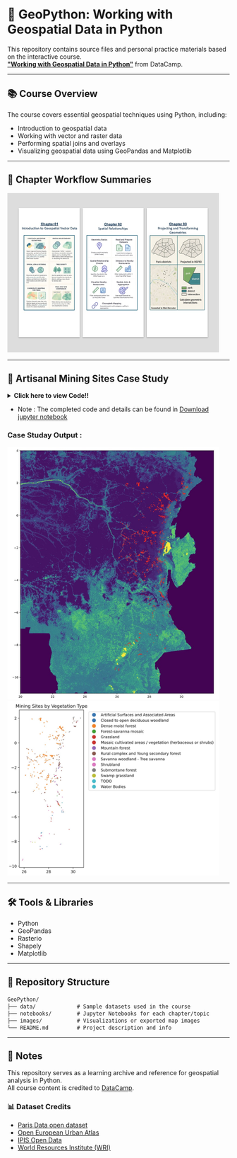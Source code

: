 # 🐍 GeoPython: Working with Geospatial Data in Python

This repository contains source files and personal practice materials based on the interactive course.   
**["Working with Geospatial Data in Python"](https://app.datacamp.com/learn/courses/working-with-geospatial-data-in-python)** from DataCamp.  

---

## 📚 Course Overview
The course covers essential geospatial techniques using Python, including:

- Introduction to geospatial data
- Working with vector and raster data
- Performing spatial joins and overlays
- Visualizing geospatial data using GeoPandas and Matplotlib

---

## 📖 Chapter Workflow Summaries

<img src="/images/Workflow.jpg" alt="Workflow" width="480">  

---


## 📖 Artisanal Mining Sites Case Study 



<details>
<summary><strong>Click here to view Code!!</strong></summary>

```python

## Import and explore the data

# Import GeoPandas and Matplotlib
import geopandas
import matplotlib.pyplot as plt

# Read the mining site data
mining_sites = geopandas.read_file("ipis_cod_mines.geojson")
national_parks = geopandas.read_file('cod_conservation.shp')

# Print the first rows and the CRS information
print(mining_sites.head(5))
print(mining_sites.crs)

print(national_parks.head(5))
print(national_parks.crs)
# Make a quick visualisation
mining_sites.plot()
national_parks.plot()
plt.show()


## Convert to common CRS and save to a file

# Plot the natural parks and mining site data
ax = national_parks.plot()
mining_sites.plot(ax=ax, color='red')
plt.show()

# Convert both datasets to UTM projection
mining_sites_utm = mining_sites.to_crs(epsg=32735)
national_parks_utm = national_parks.to_crs(epsg=32735)
# Plot the converted data again
ax = national_parks_utm.plot()
mining_sites_utm.plot(ax=ax, color='red')
plt.show()

# Write converted data to a file
mining_sites_utm.to_file("ipis_cod_mines_utm.gpkg", driver='GPKG')
national_parks_utm.to_file("cod_conservation_utm.shp", driver='ESRI Shapefile')


## Styling a multi-layered plot

# Plot of the parks and mining sites
ax = national_parks.plot(color='green')
mining_sites.plot(ax=ax, markersize=5, column = 'mineral', legend=True)
ax.set_axis_off()
plt.show()


## Buffer around a point

#set the  city of Goma as shape point
goma = Point(746989.5594829298,9816380.942287602)

# goma is a Point
print(type(goma))

# Create a buffer of 50km around Goma
goma_buffer = goma.buffer(50000)

# The buffer is a polygon
print(type(goma_buffer))


## Check how many sites are located within the buffer

mask = mining_sites.within(goma_buffer)
print(mask.sum())

# Calculate the area of national park within the buffer
intersections = national_parks.intersection(goma_buffer)
print(intersections.area.sum() / (1000**2))


## Mining sites within national parks

# Extract the single polygon for the Kahuzi-Biega National park
kahuzi = national_parks[national_parks['Name'] == "Kahuzi-Biega National park"].geometry.squeeze()

# Take a subset of the mining sites located within Kahuzi
sites_kahuzi = mining_sites[mining_sites.geometry.within(kahuzi)]
print(sites_kahuzi)

# Determine in which national park a mining site is located
sites_within_park = geopandas.sjoin(mining_sites, national_parks, op='within', how='inner')
print(sites_within_park.head())

# The number of mining sites in each national park
print(sites_within_park['Name'].count())


## Finding the name of the closest National Park

# Get the geometry of the first row
single_mine = mining_sites.geometry.loc[0]
# print(national_parks)

# Calculate the distance from each national park to this mine
dist = national_parks.geometry.distance(single_mine)

# The index of the minimal distance
idx = dist.idxmin()

# Access the name of the corresponding national park
closest_park = national_parks.loc[idx, 'Name']
print(closest_park)


## Applying a custom operation to each geometry

# Define a function that returns the closest national park

def closest_national_park(geom, national_parks):
    dist = national_parks.geometry.distance(geom)  # Cal from the mining site to all national parks
    idx = dist.idxmin()  # Find the index of the closest national park
    closest_park = national_parks.loc[idx, 'Name']
    return closest_park

# Call the function on single_mine
print(closest_national_park(single_mine, national_parks))

# Apply the function to all mining sites
mining_sites['closest_park'] = mining_sites.geometry.apply(closest_national_park,national_parks=national_parks)
print(mining_sites.head())

## Import and plot raster data

# Import the rasterio package
import rasterio

# Open the raster dataset
src = rasterio.open("central_africa_vegetation_map_foraf.tif")

# Import the plotting functionality of rasterio
import rasterio.plot

# Plot the raster layer with the mining sites
ax = rasterio.plot.show(src, cmap='terrain')
mining_sites.plot(ax=ax , color='red',markersize=1)
plt.show()


## Extract information from raster layer

# Import the rasterstats package
import rasterstats

# Extract the nearest value in the raster for all mining sites

vegetation_raster = "central_africa_vegetation_map_foraf.tif"
mining_sites['vegetation'] = rasterstats.point_query(mining_sites.geometry, vegetation_raster, interpolate='nearest')
print(mining_sites.head())

# Replace numeric vegation types codes with description
mining_sites['vegetation'] = mining_sites['vegetation'].replace(vegetation_types)

# Make a plot indicating the vegetation type
ax = mining_sites.plot(column='vegetation', legend=True,  markersize=1)
plt.show()

```
</details>  

- Note : The completed code and details can be found in [Download jupyter notebook](https://github.com/ChanikaJan/GeoPython/blob/d6827ce28f172dc7e651ee3b10be853ba6a542b7/notebooks)

### Case Studay Output :  

<img src="/images/FinalOutput01_CaseStudy.jpg?raw=true" alt="Workflow" width="480">  

<img src="/images/FinalOutput_CaseStudy.jpg?raw=true" alt="Workflow" width="480">  

---

## 🛠️ Tools & Libraries

- Python
- GeoPandas
- Rasterio
- Shapely
- Matplotlib

---

## 📁 Repository Structure

```plaintext
GeoPython/
├── data/             # Sample datasets used in the course
├── notebooks/        # Jupyter Notebooks for each chapter/topic
├── images/           # Visualizations or exported map images
└── README.md         # Project description and info
``` 

---

## 📌 Notes

This repository serves as a learning archive and reference for geospatial analysis in Python.  
All course content is credited to [DataCamp](https://www.datacamp.com/).  

### 📊 Dataset Credits

- [Paris Data open dataset](https://opendata.paris.fr/)
- [Open European Urban Atlas](https://land.copernicus.eu/en/products/urban-atlas)
- [IPIS Open Data](https://ipisresearch.be/home/maps-data/open-data/)
- [World Resources Institute (WRI)](https://www.wri.org/)




